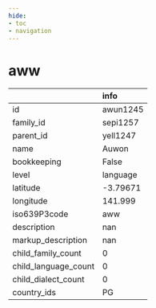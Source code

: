 ```yaml
---
hide:
- toc
- navigation
---
```

# aww
|                      | info     |
|:---------------------|:---------|
| id                   | awun1245 |
| family_id            | sepi1257 |
| parent_id            | yell1247 |
| name                 | Auwon    |
| bookkeeping          | False    |
| level                | language |
| latitude             | -3.79671 |
| longitude            | 141.999  |
| iso639P3code         | aww      |
| description          | nan      |
| markup_description   | nan      |
| child_family_count   | 0        |
| child_language_count | 0        |
| child_dialect_count  | 0        |
| country_ids          | PG       |